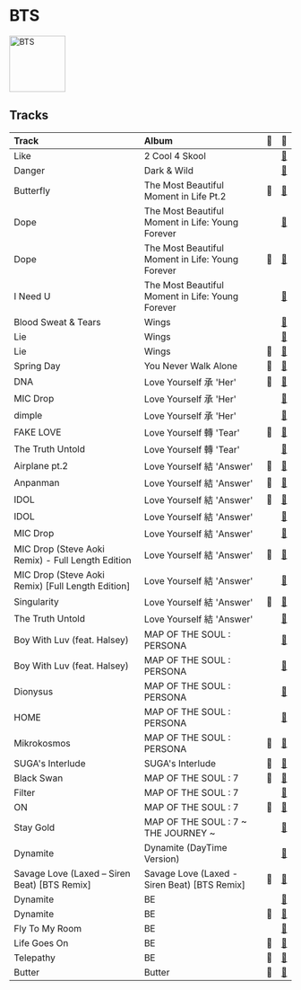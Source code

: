
# BTS


<img src="https://i.scdn.co/image/ab6761610000e5eb5704a64f34fe29ff73ab56bb" alt="BTS" width="100" />

## Tracks

| Track                                             | Album                                            | 💚   | 🔗                                                          |
|:--------------------------------------------------|:-------------------------------------------------|:----|:-----------------------------------------------------------|
| Like                                              | 2 Cool 4 Skool                                   |     | [🔗](https://open.spotify.com/track/1HQHuPpr2s2z3VIBTLtUmv) |
| Danger                                            | Dark & Wild                                      |     | [🔗](https://open.spotify.com/track/6njl4FfPUwVmoIR1RKLq05) |
| Butterfly                                         | The Most Beautiful Moment in Life Pt.2           | 💚   | [🔗](https://open.spotify.com/track/6kX452oUUNojKWNNuc1nqx) |
| Dope                                              | The Most Beautiful Moment in Life: Young Forever |     | [🔗](https://open.spotify.com/track/4o3Ao6wY5fbJR32fQKabfQ) |
| Dope                                              | The Most Beautiful Moment in Life: Young Forever | 💚   | [🔗](https://open.spotify.com/track/4TiKZrN7gtc62SUiufpFCM) |
| I Need U                                          | The Most Beautiful Moment in Life: Young Forever |     | [🔗](https://open.spotify.com/track/7dlNGfd6Fq8xcFb4K6Glws) |
| Blood Sweat & Tears                               | Wings                                            |     | [🔗](https://open.spotify.com/track/5RGf8qn1TBWVplLyyKUsuV) |
| Lie                                               | Wings                                            |     | [🔗](https://open.spotify.com/track/2cn8rNlgnQOJoqWqXRvWQu) |
| Lie                                               | Wings                                            | 💚   | [🔗](https://open.spotify.com/track/1nWB8isqs2tviWk20G5pow) |
| Spring Day                                        | You Never Walk Alone                             | 💚   | [🔗](https://open.spotify.com/track/0WNGsQ1oAuHzNTk8jivBKW) |
| DNA                                               | Love Yourself 承 'Her'                            | 💚   | [🔗](https://open.spotify.com/track/5SE57ljOIUJ1ybL9U6CuBH) |
| MIC Drop                                          | Love Yourself 承 'Her'                            |     | [🔗](https://open.spotify.com/track/2SYa5Lx1uoCvyDIW4oee9b) |
| dimple                                            | Love Yourself 承 'Her'                            |     | [🔗](https://open.spotify.com/track/3ryjLm3oupIjJFGc39naNi) |
| FAKE LOVE                                         | Love Yourself 轉 'Tear'                           | 💚   | [🔗](https://open.spotify.com/track/3aW0ds4A4tSQDIp75FqWTo) |
| The Truth Untold                                  | Love Yourself 轉 'Tear'                           |     | [🔗](https://open.spotify.com/track/48XfojJC87VKLlUotYV0Gm) |
| Airplane pt.2                                     | Love Yourself 結 'Answer'                         | 💚   | [🔗](https://open.spotify.com/track/0xKNTDmIym4R2TfKnS4FQo) |
| Anpanman                                          | Love Yourself 結 'Answer'                         | 💚   | [🔗](https://open.spotify.com/track/01gUlvzAPiwB9Ekq9kGVCM) |
| IDOL                                              | Love Yourself 結 'Answer'                         | 💚   | [🔗](https://open.spotify.com/track/2AIWoHr9DF6y4KALCBKWQS) |
| IDOL                                              | Love Yourself 結 'Answer'                         |     | [🔗](https://open.spotify.com/track/03iCbZaM4OkRR4We6wIzvx) |
| MIC Drop                                          | Love Yourself 結 'Answer'                         |     | [🔗](https://open.spotify.com/track/72axIDDOCa3uaXZEIQZhnR) |
| MIC Drop (Steve Aoki Remix) - Full Length Edition | Love Yourself 結 'Answer'                         | 💚   | [🔗](https://open.spotify.com/track/01380RE6UfsPSdiUIwrCoH) |
| MIC Drop (Steve Aoki Remix) [Full Length Edition] | Love Yourself 結 'Answer'                         |     | [🔗](https://open.spotify.com/track/75scDPqGs75FotglJSoOI2) |
| Singularity                                       | Love Yourself 結 'Answer'                         | 💚   | [🔗](https://open.spotify.com/track/3gpU0uqDonMBKEcJu4Rzsf) |
| The Truth Untold                                  | Love Yourself 結 'Answer'                         |     | [🔗](https://open.spotify.com/track/4eP8Syl3aBEQw3Jy5Bhq0D) |
| Boy With Luv (feat. Halsey)                       | MAP OF THE SOUL : PERSONA                        |     | [🔗](https://open.spotify.com/track/4a9tbd947vo9K8Vti9JwcI) |
| Boy With Luv (feat. Halsey)                       | MAP OF THE SOUL : PERSONA                        |     | [🔗](https://open.spotify.com/track/5KawlOMHjWeUjQtnuRs22c) |
| Dionysus                                          | MAP OF THE SOUL : PERSONA                        |     | [🔗](https://open.spotify.com/track/6JdS5rJvJaRA7B1tcm7kxZ) |
| HOME                                              | MAP OF THE SOUL : PERSONA                        |     | [🔗](https://open.spotify.com/track/7lthOBXNue2IvedLRfkod8) |
| Mikrokosmos                                       | MAP OF THE SOUL : PERSONA                        | 💚   | [🔗](https://open.spotify.com/track/5hnbE5BF2e8BCk9OMR1UVC) |
| SUGA's Interlude                                  | SUGA's Interlude                                 | 💚   | [🔗](https://open.spotify.com/track/5a0nHa7F4S9hb0Zi0zLS8w) |
| Black Swan                                        | MAP OF THE SOUL : 7                              | 💚   | [🔗](https://open.spotify.com/track/3bkkMZEAhx7rTVz1C0itRQ) |
| Filter                                            | MAP OF THE SOUL : 7                              |     | [🔗](https://open.spotify.com/track/0ono6UCNVZ1XqOm6j78Blu) |
| ON                                                | MAP OF THE SOUL : 7                              | 💚   | [🔗](https://open.spotify.com/track/2QyuXBcV1LJ2rq01KhreMF) |
| Stay Gold                                         | MAP OF THE SOUL : 7 ~ THE JOURNEY ~              |     | [🔗](https://open.spotify.com/track/3Ys2PYl1wyPKQIwyqhP9cQ) |
| Dynamite                                          | Dynamite (DayTime Version)                       |     | [🔗](https://open.spotify.com/track/0t1kP63rueHleOhQkYSXFY) |
| Savage Love (Laxed – Siren Beat) [BTS Remix]      | Savage Love (Laxed - Siren Beat) [BTS Remix]     | 💚   | [🔗](https://open.spotify.com/track/4TgxFMOn5yoESW6zCidCXL) |
| Dynamite                                          | BE                                               |     | [🔗](https://open.spotify.com/track/5QDLhrAOJJdNAmCTJ8xMyW) |
| Dynamite                                          | BE                                               | 💚   | [🔗](https://open.spotify.com/track/4saklk6nie3yiGePpBwUoc) |
| Fly To My Room                                    | BE                                               |     | [🔗](https://open.spotify.com/track/3QH8rQGNFX8VLbCgZ7uPTS) |
| Life Goes On                                      | BE                                               | 💚   | [🔗](https://open.spotify.com/track/249gnXrbfmV8NG6jTEMSwD) |
| Telepathy                                         | BE                                               | 💚   | [🔗](https://open.spotify.com/track/2FVpOsjT1iquZ3SpCjZ9Ne) |
| Butter                                            | Butter                                           | 💚   | [🔗](https://open.spotify.com/track/3VqeTFIvhxu3DIe4eZVzGq) |
